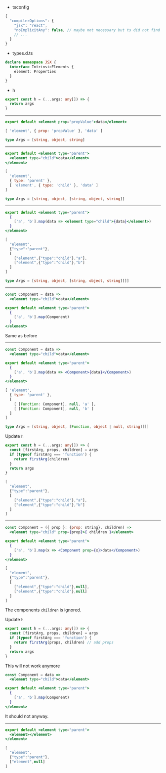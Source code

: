 * tsconfig

```js
{
  "compilerOptions": {
    "jsx": "react",
    "noImplicitAny": false, // maybe not necessary but ts did not find JSX at compile time
    // ...
  }
}
```

* types.d.ts

```ts
declare namespace JSX {
  interface IntrinsicElements {
    element: Properties
  }
}
```

* h

```ts
export const h = (...args: any[]) => {
  return args
}
```

---

```jsx
export default <element prop="propValue">data</element>
```

```js
[ 'element', { prop: 'propValue' }, 'data' ]
```

```ts
type Args = [string, object, string]
``` 

---

```jsx
export default <element type="parent">
  <element type="child">data</element>
</element>
```

```js
[
  'element',
  { type: 'parent' },
  [ 'element', { type: 'child' }, 'data' ]
]
```

```ts
type Args = [string, object, [string, object, string]]
``` 

---

```jsx
export default <element type="parent">
  {
    ['a', 'b'].map(data => <element type="child">{data}</element>)
  }
</element>
```

```js
[
  "element",
  {"type":"parent"},
  [
    ["element",{"type":"child"},"a"],
    ["element",{"type":"child"},"b"]
  ]
]
```

```ts
type Args = [string, object, [string, object, string][]]
``` 

---

```jsx
const Component = data =>
  <element type="child">data</element>

export default <element type="parent">
  {
    ['a', 'b'].map(Component)
  }
</element>
```

Same as before

---

```jsx
const Component = data =>
  <element type="child">data</element>

export default <element type="parent">
  {
    ['a', 'b'].map(data => <Component>{data}</Component>)
  }
</element>
```

```js
[ 'element',
  { type: 'parent' },
  [
    [ [Function: Component], null, 'a' ],
    [ [Function: Component], null, 'b' ]
  ]
]
```

```ts
type Args = [string, object, [Function, object | null, string][]]
``` 

Update `h`

```ts
export const h = (...args: any[]) => {
  const [firstArg, props, children] = args
  if (typeof firstArg === 'function') {
    return firstArg(children)
  }
  return args
}
```

```js
[
  "element",
  {"type":"parent"},
  [
    ["element",{"type":"child"},"a"],
    ["element",{"type":"child"},"b"]
  ]
]
```

---

```jsx
const Component = ({ prop }: {prop: string}, children) =>
  <element type="child" prop={prop}>{ children }</element>

export default <element type="parent">
  {
    ['a', 'b'].map(x => <Component prop={x}>data</Component>)
  }
</element>
```

```js
[
  "element",
  {"type":"parent"},
  [
    ["element",{"type":"child"},null],
    ["element",{"type":"child"},null]
  ]
]
```

The components `children` is ignored.

Update `h`

```ts
export const h = (...args: any[]) => {
  const [firstArg, props, children] = args
  if (typeof firstArg === 'function') {
    return firstArg(props, children) // add props
  }
  return args
}
```

This will not work anymore

```jsx
const Component = data =>
  <element type="child">data</element>

export default <element type="parent">
  {
    ['a', 'b'].map(Component)
  }
</element>
```

It should not anyway.

---

```jsx
export default <element type="parent">
  <element></element>
</element>
```

```js
[
  "element",
  {"type":"parent"},
  ["element",null]
]
```
